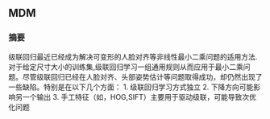 ## MDM
### 摘要
级联回归最近已经成为解决可变形的人脸对齐等非线性最小二乘问题的适用方法.对于给定尺寸大小的训练集,级联回归学习一组通用规则从而应用于最小二乘问题。尽管级联回归已经在人脸对齐、头部姿势估计等问题取得成功，却仍然出现了一些缺陷。特别是在以下几个方面：
    1. 级联回归学习方式独立
    2. 下降方向可能影响另一个输出
    3. 手工特征（如，HOG,SIFT）主要用于驱动级联，可能导致次优化问题
    
